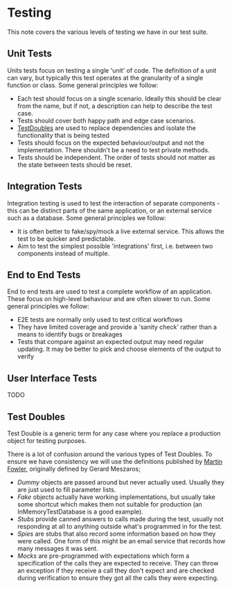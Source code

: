 # Testing

This note covers the various levels of testing we have in our test suite.

## Unit Tests

Units tests focus on testing a single 'unit' of code. The definition of a unit can vary, but typically this test operates at the granularity of a single function or class. Some general principles we follow: 
* Each test should focus on a single scenario. Ideally this should be clear from the name, but if not, a description can help to describe the test case. 
* Tests should cover both happy path and edge case scenarios. 
* [TestDoubles](#test-doubles) are used to replace dependencies and isolate the functionality that is being tested
* Tests should focus on the expected behaviour/output and not the implementation. There shouldn't be a need to test private methods.
* Tests should be independent. The order of tests should not matter as the state between tests should be reset. 

## Integration Tests

Integration testing is used to test the interaction of separate components - this can be distinct parts of the same application, or an external service such as a database. Some general principles we follow:
* It is often better to fake/spy/mock a live external service. This allows the test to be quicker and predictable. 
* Aim to test the simplest possible 'integrations' first, i.e. between two components instead of multiple.

## End to End Tests

End to end tests are used to test a complete workflow of an application. These focus on high-level behaviour and are often slower to run. Some general principles we follow:
* E2E tests are normally only used to test critical workflows
* They have limited coverage and provide a 'sanity check' rather than a means to identify bugs or breakages
* Tests that compare against an expected output may need regular updating. It may be better to pick and choose elements of the output to verify 

## User Interface Tests

TODO

## Test Doubles

Test Double is a generic term for any case where you replace a production object for testing purposes.

There is a lot of confusion around the various types of Test Doubles. To ensure we have consistency we will use the definitions published by [Martin Fowler](https://martinfowler.com/bliki/TestDouble.html), originally defined by Gerard Meszaros;

* *Dummy* objects are passed around but never actually used. Usually they are just used to fill parameter lists.
* *Fake* objects actually have working implementations, but usually take some shortcut which makes them not suitable for production (an InMemoryTestDatabase is a good example).
* *Stubs* provide canned answers to calls made during the test, usually not responding at all to anything outside what's programmed in for the test.
* *Spies* are stubs that also record some information based on how they were called. One form of this might be an email service that records how many messages it was sent.
* *Mocks* are pre-programmed with expectations which form a specification of the calls they are expected to receive. They can throw an exception if they receive a call they don't expect and are checked during verification to ensure they got all the calls they were expecting.


